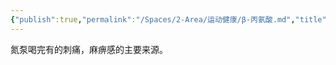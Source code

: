 ```yaml
---
{"publish":true,"permalink":"/Spaces/2-Area/运动健康/β-丙氨酸.md","title":"β-丙氨酸","created":"2022-10-21","modified":"2023-03-14","published":"2025-07-12T17:52:20.457+08:00","cssclasses":""}
---
```



氮泵喝完有的刺痛，麻痹感的主要来源。
